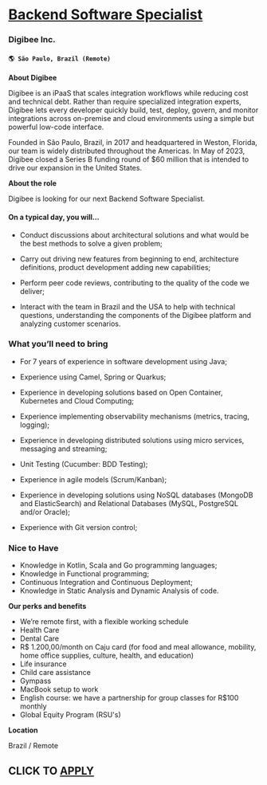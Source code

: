 # [Backend Software Specialist ](https://www.remotewlb.com/apply/backend-software-specialist-118428)  
### Digibee Inc.  
#### `🌎 São Paulo, Brazil (Remote)`  

**About Digibee**

Digibee is an iPaaS that scales integration workflows while reducing cost and technical debt. Rather than require specialized integration experts, Digibee lets every developer quickly build, test, deploy, govern, and monitor integrations across on-premise and cloud environments using a simple but powerful low-code interface.

Founded in São Paulo, Brazil, in 2017 and headquartered in Weston, Florida, our team is widely distributed throughout the Americas. In May of 2023, Digibee closed a Series B funding round of $60 million that is intended to drive our expansion in the United States.

**About the role**

Digibee is looking for our next Backend Software Specialist.

#### **On a typical day, you will…**

  * Conduct discussions about architectural solutions and what would be the best methods to solve a given problem;
  * Carry out driving new features from beginning to end, architecture definitions, product development adding new capabilities;

  * Perform peer code reviews, contributing to the quality of the code we deliver;

  * Interact with the team in Brazil and the USA to help with technical questions, understanding the components of the Digibee platform and analyzing customer scenarios.

###

### **What you’ll need to bring**

  * For 7 years of experience in software development using Java;

  * Experience using Camel, Spring or Quarkus;
  * Experience in developing solutions based on Open Container, Kubernetes and Cloud Computing;

  * Experience implementing observability mechanisms (metrics, tracing, logging);

  * Experience in developing distributed solutions using micro services, messaging and streaming;

  * Unit Testing (Cucumber: BDD Testing);
  * Experience in agile models (Scrum/Kanban);

  * Experience in developing solutions using NoSQL databases (MongoDB and ElasticSearch) and Relational Databases (MySQL, PostgreSQL and/or Oracle);
  * Experience with Git version control;

### **Nice to Have**

  * Knowledge in Kotlin, Scala and Go programming languages;
  * Knowledge in Functional programming;
  * Continuous Integration and Continuous Deployment;
  * Knowledge in Static Analysis and Dynamic Analysis of code.

**Our perks and benefits**

  * We’re remote first, with a flexible working schedule
  * Health Care 
  * Dental Care
  * R$ 1.200,00/month on Caju card (for food and meal allowance, mobility, home office supplies, culture, health, and education)
  * Life insurance
  * Child care assistance
  * Gympass 
  * MacBook setup to work 
  * English course: we have a partnership for group classes for R$100 monthly
  * Global Equity Program (RSU's)

**Location**

Brazil / Remote

  
## CLICK TO [APPLY](https://www.remotewlb.com/apply/backend-software-specialist-118428)

